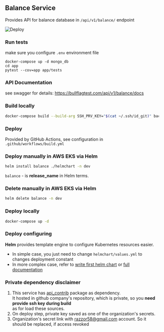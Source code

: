 ## Balance Service
Provides API for balance database in `/api/v1/balance/` endpoint

![Deploy](https://github.com/bullflag-company/balance-service/actions/workflows/build.yaml/badge.svg)


### Run tests 
make sure you configure `.env` environment file
```
docker-compose up -d mongo_db
cd app
pytest --cov=app app/tests
```


### API Documentation
see swagger for details: https://bullflagtest.com/api/v1/balance/docs

### Build locally
```bash
docker-compose build --build-arg SSH_PRV_KEY="$(cat ~/.ssh/id_git)" backend
```

### Deploy
Provided by GitHub Actions, see configuration in `.github/workflows/build.yml`

### Deploy manually in AWS EKS via Helm
```bash
helm install balance ./helmchart -n dev
```
`balance` - is **release_name** in Helm terms.

### Delete manually in AWS EKS via Helm
```bash
helm delete balance -n dev
```

### Deploy locally
```bash
docker-compose up -d
```

### Deploy configuring 

**Helm** provides template engine to configure Kubernetes resources easier.
 - In simple case, you just need to change `helmchart/values.yml` to changes deployment constant
 - In more complex case, refer to [write first helm chart](https://docs.bitnami.com/tutorials/create-your-first-helm-chart/)
or [full documentation](https://helm.sh/docs/)



### Private dependency disclaimer
1. This service has [api_contrib](https://github.com/bullflag-company/api_contrib) package as dependency.<br>
   It hosted in github company's repository, which is private, so you **need provide ssh key during build** <br>
   as for load these sources.
2. On deploy step, private key saved as one of the organization's secrets.
3. Organization's secret link with razzor58@gmail.com account. So it should be replaced, if access revoked

